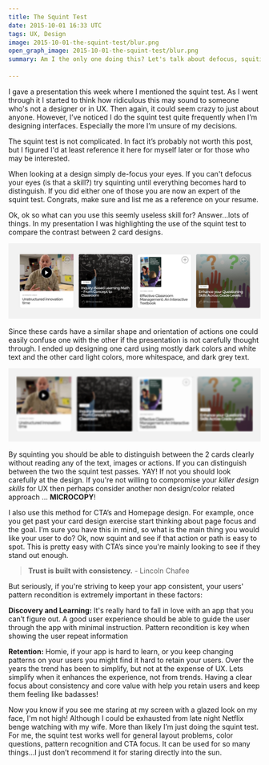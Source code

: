 ```yaml
---
title: The Squint Test
date: 2015-10-01 16:33 UTC
tags: UX, Design
image: 2015-10-01-the-squint-test/blur.png
open_graph_image: 2015-10-01-the-squint-test/blur.png
summary: Am I the only one doing this? Let's talk about defocus, squiting, pattern recongition, contrast, and consistancy

---
```


I gave a presentation this week where I mentioned the squint test. As I went through it I started to think how ridiculous this may sound to someone who's not a designer or in UX. Then again, it could seem crazy to just about anyone. However, I’ve noticed I do the squint test quite frequently when I’m designing interfaces. Especially the more I’m unsure of my decisions.

The squint test is not complicated. In fact it’s probably not worth this post, but I figured I'd at least reference it here for myself later or for those who may be interested.

When looking at a design simply de-focus your eyes. If you can't defocus your eyes (is that a skill?) try squinting until everything becomes hard to distinguish. If you did either one of those you are now an expert of the squint test. Congrats, make sure and list me as a reference on your resume.

Ok, ok so what can you use this seemly useless skill for? Answer...lots of things. In my presentation I was highlighting the use of the squint test to compare the contrast between 2 card designs.

![Cards](2015-10-01-the-squint-test/cards.png)

Since these cards have a similar shape and orientation of actions one could easily confuse one with the other if the presentation is not carefully thought through. I ended up designing one card using mostly dark colors and white text and the other card light colors, more whitespace, and dark grey text.

![Blured Cards](2015-10-01-the-squint-test/blur.png)

By squinting you should be able to distinguish between the 2 cards clearly without reading any of the text, images or actions. If you can distinguish between the two the squint test passes. YAY! If not you should look carefully at the design. If you're not willing to compromise your *killer design skills* for UX then perhaps consider another non design/color related approach ... **MICROCOPY**!

I also use this method for CTA’s and Homepage design. For example, once you get past your card design exercise start thinking about page focus and the goal. I’m sure you have this in mind, so what is the main thing you would like your user to do? Ok, now squint and see if that action or path is easy to spot. This is pretty easy with CTA’s since you're mainly looking to see if they stand out enough.

> **Trust is built with consistency.** - Lincoln Chafee

But seriously, if you're striving to keep your app consistent, your users' pattern recondition is extremely important in these factors:

**Discovery and Learning:** It's really hard to fall in love with an app that you can’t figure out. A good user experience should be able to guide the user through the app with minimal instruction. Pattern recondition is key when showing the user repeat information

**Retention:** Homie, if your app is hard to learn, or you keep changing patterns on your users you might find it hard to retain your users. Over the years the trend has been to simplify, but not at the expense of UX. Lets simplify when it enhances the experience, not from trends. Having a clear focus about consistency and core value with help you retain users and keep them feeling like badasses!

Now you know if you see me staring at my screen with a glazed look on my face, I'm not high! Although I could be exhausted from late night Netflix benge watching with my wife. More than likely I’m just doing the squint test. For me, the squint test works well for general layout problems, color questions, pattern recognition and CTA focus. It can be used for so many things…I just don’t recommend it for staring directly into the sun.

